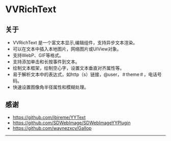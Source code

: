 
# VVRichText 

## 关于 

* VVRichText 是一个富文本显示,编辑组件，支持异步文本渲染。
* 可以在文本中插入本地图片，网络图片或UIView对象。
* 支持WebP、GIF等格式。
* 支持添加单击和长按事件到文本。
* 绘制文本框架，绘制空心字，设置文本垂直对齐属性等。
* 易于解析文本中的表达式，如http（s）链接，@user，＃theme＃，电话号码。
* 快速设置图像角半径属性和模糊处理。

## 感谢

* https://github.com/ibireme/YYText
* https://github.com/SDWebImage/SDWebImageYYPlugin
* https://github.com/waynezxcv/Gallop

*** 
